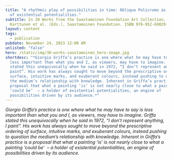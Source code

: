 ```yaml
---
title: "A rhythmic play of possibilities in time: Obliquo Policromo as a holder
  of existential potentialities."
subtitle: In 30 Works from the Saastamoinen Foundation Art Collection, P
  Karttunen et al. (Eds.), Saastamoinen Foundation. ISBN 978-952-69029-1-3
layout: content
tags:
  - publication
pubdate: November 24, 2023 12:00 AM
unlisted: "false"
hero: /static/img/30-works-saastamoinen_hero-image.jpg
shortdesc: "*Giorgio Griffa’s practice is one where what he may have to say is
  less important than what you and I, as viewers, may have to imagine. Griffa
  stated this unequivocally when he said in 1972, “I don’t represent anything, I
  paint”. His work has always sought to move beyond the prescriptive ordering of
  surface, intuitive marks, and exuberant colours, instead pushing to question
  the medium’s relationship with knowledge. Inherent in Griffa’s practice is a
  proposal that what a painting ‘is’ is not nearly close to what a painting
  ‘could be’  – a holder of existential potentialities, an engine of
  possibilities driven by its audience.*"
---
```

*Giorgio Griffa’s practice is one where what he may have to say is less important than what you and I, as viewers, may have to imagine. Griffa stated this unequivocally when he said in 1972, “I don’t represent anything, I paint”. His work has always sought to move beyond the prescriptive ordering of surface, intuitive marks, and exuberant colours, instead pushing to question the medium’s relationship with knowledge. Inherent in Griffa’s practice is a proposal that what a painting ‘is’ is not nearly close to what a painting ‘could be’  – a holder of existential potentialities, an engine of possibilities driven by its audience.*